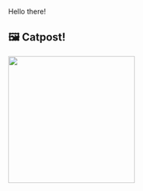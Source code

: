 Hello there!



## 🖼️ Catpost!

<sub>
    <img src="https://cdn2.thecatapi.com/images/MTUwOTAzOA.jpg" height="256">
</sub>

